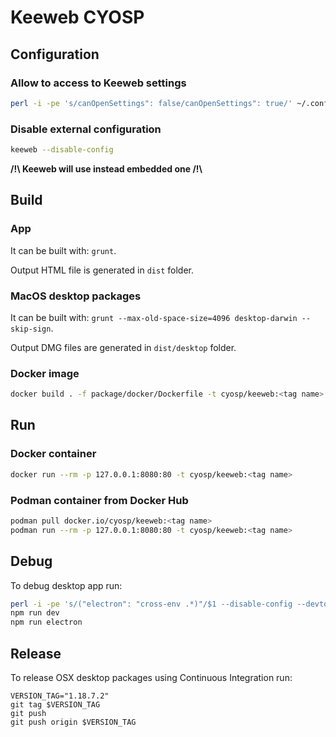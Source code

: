 # Keeweb CYOSP

## Configuration

### Allow to access to Keeweb settings

```bash
perl -i -pe 's/canOpenSettings": false/canOpenSettings": true/' ~/.config/KeeWeb/app-settings.json
```

### Disable external configuration

```bash
keeweb --disable-config
```

**/!\\ Keeweb will use instead embedded one /!\\**

## Build

### App

It can be built with: `grunt`.

Output HTML file is generated in `dist` folder.

### MacOS desktop packages

It can be built with: `grunt --max-old-space-size=4096 desktop-darwin --skip-sign`.

Output DMG files are generated in `dist/desktop` folder.

### Docker image

```bash
docker build . -f package/docker/Dockerfile -t cyosp/keeweb:<tag name>
```

## Run

### Docker container
```bash
docker run --rm -p 127.0.0.1:8080:80 -t cyosp/keeweb:<tag name>
```

### Podman container from Docker Hub
```bash
podman pull docker.io/cyosp/keeweb:<tag name>
podman run --rm -p 127.0.0.1:8080:80 -t cyosp/keeweb:<tag name>
```

## Debug

To debug desktop app run:
```bash
perl -i -pe 's/("electron": "cross-env .*)"/$1 --disable-config --devtools"/' package.json
npm run dev
npm run electron
```

## Release

To release OSX desktop packages using Continuous Integration run:
```
VERSION_TAG="1.18.7.2"
git tag $VERSION_TAG
git push
git push origin $VERSION_TAG
```
